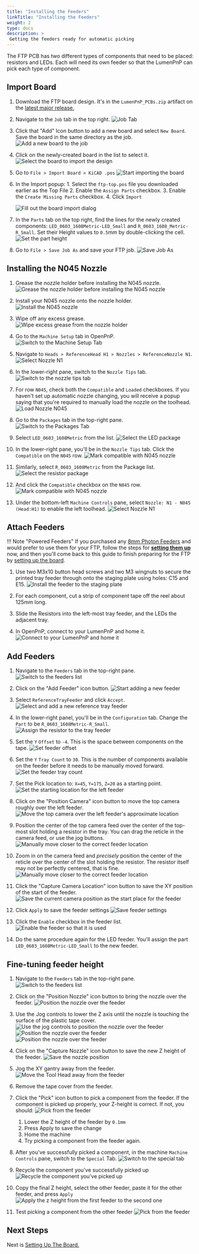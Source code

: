 ```yaml
---
title: "Installing the Feeders"
linkTitle: "Installing the Feeders"
weight: 2
type: docs
description: >
 Getting the feeders ready for automatic picking
---
```


The FTP PCB has two different types of components that need to be placed: resistors and LEDs. Each will need its own feeder so that the LumenPnP can pick each type of component.

## Import Board

1. Download the FTP board design. It's in the `LumenPnP_PCBs.zip` artifact on the [latest major release.](https://github.com/opulo-inc/lumenpnp/releases/)

2. Navigate to the `Job` tab in the top right.
  ![Job Tab](images/Job-tab.png)

3. Click that "Add" Icon button to add a new board and select `New Board`. Save the board in the same directory as the job.
  ![Add a new board to the job](images/Add-new-board.png)

4. Click on the newly-created board in the list to select it.
  ![Select the board to import the design](images/Select-board.png)

5. Go to `File > Import Board > KiCAD .pos`
  ![Start importing the board](images/Import-board-file-menu.png)
6. In the Import popup:
       1. Select the `ftp-top.pos` file you downloaded earlier as the Top File
       2. Enable the `Assign Parts` checkbox.
       3. Enable the `Create Missing Parts` checkbox.
       4. Click `Import`

     ![Fill out the board import dialog](images/Board-import-dialog.png)

7. In the `Parts` tab on the top right, find the lines for the newly created components: `LED_0603_1608Metric-LED_Small` and `R_0603_1608_Metric-R_Small`. Set their Height values to `0.5`mm by double-clicking the cell.
  ![Set the part height](images/set-height.png)

8. Go to `File > Save Job As` and save your FTP job.
  ![Save Job As](images/Save-job-as.png)

## Installing the N045 Nozzle

1. Grease the nozzle holder before installing the N045 nozzle.
  ![Grease the nozzle holder before installing the N045 nozzle](images/Install-nozzle-grease.jpg)

2. Install your N045 nozzle onto the nozzle holder.
  ![Install the N045 nozzle](images/Install-nozzle-nozzle.jpg)

3. Wipe off any excess grease.
  ![Wipe excess grease from the nozzle holder](images/Install-nozzle-wipe.jpg)

4. Go to the `Machine Setup` tab in OpenPnP.
  ![Switch to the Machine Setup Tab](images/Machine-setup-tab.png)

5. Navigate to `Heads > ReferenceHead H1 > Nozzles > ReferenceNozzle N1`.
  ![Select Nozzle N1](images/Reference-nozzle-n1.png)

6. In the lower-right pane, switch to the `Nozzle Tips` tab.
  ![Switch to the nozzle tips tab](images/Nozzle-tips-tab.png)

7. For row `N045`, check both the `Compatible` and `Loaded` checkboxes. If you haven't set up automatic nozzle changing, you will receive a popup saying that you're required to manually load the nozzle on the toolhead.
  ![Load Nozzle N045](images/Load-nozzle-n045.png)

8. Go to the `Packages` tab in the top-right pane.
  ![Switch to the Packages Tab](images/Packages-tab.png)

9. Select `LED_0603_1608Metric` from the list.
  ![Select the LED package](images/Select-led-package.png)

10. In the lower-right pane, you'll be in the `Nozzle Tips` tab. Click the `Compatible` on the `N045` row.
  ![Mark compatible with N045 nozzle](images/Select-led-nozzle-tips.png)

11. Similarly, select `R_0603_1608Metric` from the Package list.
  ![Select the resistor package](images/Select-resistor-package.png)

12. And click the `Compatible` checkbox on the `N045` row.
  ![Mark compatible with N045 nozzle](images/Select-resistor-nozzle-tips.png)

13. Under the bottom-left `Machine Controls` pane, select `Nozzle: N1 - N045 (Head:H1)` to enable the left toolhead.
  ![Select Nozzle N1](images/Enable-nozzle-n1.png)

## Attach Feeders

!!! Note "Powered Feeders"
    If you purchased any [8mm Photon Feeders](https://opulo.io/products/8mm-feeder) and would prefer to use them for your FTP, follow the steps for **[setting them up](../../../feeders/1-overview/feeder-overview.md)** now, and then you'll come back to this guide to finish preparing for the FTP by [setting up the board](../index.md).

1. Use two M3x10 button head screws and two M3 wingnuts to secure the printed tray feeder through onto the staging plate using holes: C15 and E15.
  ![Install the feeder to the staging plate](images/Feeder-installed-with-screws.jpg)

2. For each component, cut a strip of component tape off the reel about 125mm long.

3. Slide the Resistors into the left-most tray feeder, and the LEDs the adjacent tray.

4. In OpenPnP, connect to your LumenPnP and home it.
  ![Connect to your LumenPnP and home it](images/Connect-and-home.png)

## Add Feeders

1. Navigate to the `Feeders` tab in the top-right pane.
  ![Switch to the feeders list](images/Feeders-tab.png)

2. Click on the "Add Feeder" icon button.
  ![Start adding a new feeder](images/Add-feeder-button.png)

3. Select `ReferenceTrayFeeder` and click `Accept`.
  ![Select and add a new reference tray feeder](images/Select-referenceTrayFeeder.png)

4. In the lower-right panel, you'll be in the `Configuration` tab. Change the `Part` to be `R_0603_1608Metric-R_Small`.
  ![Assign the resistor to the tray feeder](images/Change-feeder-part.png)

5. Set the `Y` `Offset` to `-4`. This is the space between components on the tape.
  ![Set feeder offset](images/Set-feeder-offset.png)

6. Set the `Y` `Tray Count` to `30`. This is the number of components available on the feeder before it needs to be manually moved forward.
  ![Set the feeder tray count](images/Set-tray-count.png)

7. Set the Pick location to: `X=45`, `Y=175`, `Z=20` as a starting point.
  ![Set the starting location for the left feeder](images/Set-left-pick-location.png)

8. Click on the "Position Camera" icon button to move the top camera roughly over the left feeder.
  ![Move the top camera over the left feeder's approximate location](images/Position-camera-over-feeder.png)

9. Position the center of the top camera feed over the center of the top-most slot holding a resistor in the tray. You can drag the reticle in the camera feed, or use the jog buttons.
  ![Manually move closer to the correct feeder location](images/Position-over-feeder-start-rough.png)

10. Zoom in on the camera feed and *precisely* position the center of the reticle over the center of the slot holding the resistor. The resistor itself may not be perfectly centered, that is fine.
  ![Manually move closer to the correct feeder location](images/Position-over-feeder-start-precise.png)

11. Click the "Capture Camera Location" icon button to save the XY position of the start of the feeder.
  ![Save the current camera position as the start place for the feeder](images/Capture-camera-position-feeder.png)

12. Click `Apply` to save the feeder settings
  ![Save feeder settings](images/Save-feeder-settings.png)

13. Click the `Enable` checkbox in the feeder list.
  ![Enable the feeder so that it is used](images/Enable-feeder.png)

14. Do the same procedure again for the LED feeder. You'll assign the part `LED_0603_1608Metric-LED_Small` to the new feeder.

## Fine-tuning feeder height

1. Navigate to the `Feeders` tab in the top-right pane.
  ![Switch to the feeders list](images/Feeders-tab.png)

2. Click on the "Position Nozzle" icon button to bring the nozzle over the feeder.
  ![Position the nozzle over the feeder](images/Position-nozzle-over-feeder.png)

3. Use the Jog controls to lower the Z axis until the nozzle is touching the surface of the plastic tape cover.
  ![Use the jog controls to position the nozzle over the feeder](images/Z-jog-controls.png)
  ![Position the nozzle over the feeder](images/Nozzle-position-far.jpg)
  ![Position the nozzle over the feeder](images/Nozzle-position-close.jpg)

4. Click on the "Capture Nozzle" icon button to save the new Z height of the feeder.
  ![Save the nozzle position](images/Capture-nozzle-position-feeder.png)

5. Jog the XY gantry away from the feeder.
  ![Move the Tool Head away from the feeder](images/XY-jog-controls.png)

6. Remove the tape cover from the feeder.
7. Click the "Pick" icon button to pick a component from the feeder. If the component is picked up properly, your Z-height is correct. If not, you should:
  ![Pick from the feeder](images/Pick-from-feeder.png)
    1. Lower the Z height of the feeder by `0.1mm`
    2. Press Apply to save the change
    3. Home the machine
    4. Try picking a component from the feeder again.

8. After you've successfully picked a component, in the machine `Machine Controls` pane, switch to the `Special` Tab.
  ![Switch to the special tab](images/Special-tab.png)

9. Recycle the component you've successfully picked up
  ![Recycle the component you've picked up](images/Recycle-component.png)

10. Copy the final Z height, select the other feeder, paste it for the other feeder, and press `Apply`
  ![Apply the z height from the first feeder to the second one](images/Copy-and-paste-z-height.png)

11. Test picking a component from the other feeder
  ![Pick from the feeder](images/Pick-from-feeder.png)

## Next Steps

Next is [Setting Up The Board.](../2-setting-up-the-board/index.md)

